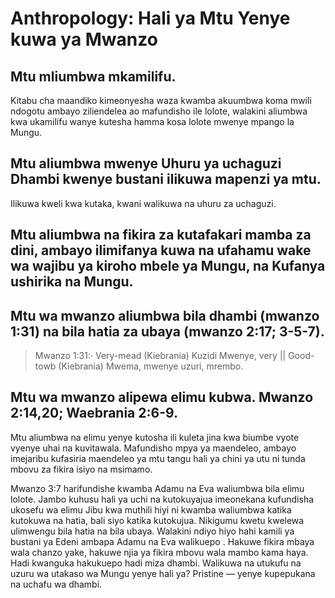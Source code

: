 # Anthropology: Hali ya Mtu Yenye kuwa ya Mwanzo

## Mtu mliumbwa mkamilifu.

Kitabu cha maandiko kimeonyesha waza kwamba akuumbwa koma mwili ndogotu ambayo ziliendelea ao mafundisho ile lolote, walakini aliumbwa kwa ukamilifu wanye kutesha hamma kosa lolote mwenye mpango la Mungu. 

## Mtu aliumbwa mwenye Uhuru ya uchaguzi Dhambi kwenye bustani ilikuwa mapenzi ya mtu.

Ilikuwa kweli kwa kutaka, kwani walikuwa na uhuru za uchaguzi. 

## Mtu aliumbwa na fikira za kutafakari mamba za dini, ambayo ilimifanya kuwa na ufahamu wake wa wajibu ya kiroho mbele ya Mungu, na Kufanya ushirika na Mungu.

## Mtu wa mwanzo aliumbwa bila dhambi (mwanzo 1:31) na bila hatia za ubaya (mwanzo 2:17; 3-5-7).
 
> Mwanzo 1:31:· Very-mead (Kiebrania) Kuzidi Mwenye, very 	|| Good-towb (Kiebrania) Mwema, mwenye uzuri, mrembo. 

## Mtu wa mwanzo alipewa elimu kubwa. Mwanzo 2:14,20; Waebrania 2:6-9.

Mtu aliumbwa na elimu yenye kutosha ili kuleta jina kwa biumbe vyote vyenye uhai na kuvitawala. Mafundisho mpya ya maendeleo, ambayo imejaribu kufasiria maendeleo ya mtu tangu hali ya chini ya utu ni tunda mbovu za fikira isiyo na msimamo.

Mwanzo 3:7 harifundishe kwamba Adamu na Eva waliumbwa bila elimu lolote. Jambo kuhusu hali ya uchi na kutokuyajua imeonekana kufundisha ukosefu wa elimu Jibu kwa muthili hiyi ni kwamba waliumbwa katika kutokuwa na hatia, bali siyo katika kutokujua. Nikigumu kwetu kwelewa ulimwengu bila hatia na bila ubaya. Walakini ndiyo hiyo hahi kamili ya bustani ya Edeni ambapa Adamu na Eva walikuepo . Hakuwe fikira mbaya wala chanzo yake, hakuwe njia ya fikira mbovu wala mambo kama haya. Hadi kwanguka hakukuepo hadi miza dhambi. Walikuwa na utukufu na uzuru wa utakaso wa Mungu yenye hali ya? Pristine &mdash; yenye kupepukana na uchafu wa dhambi.
